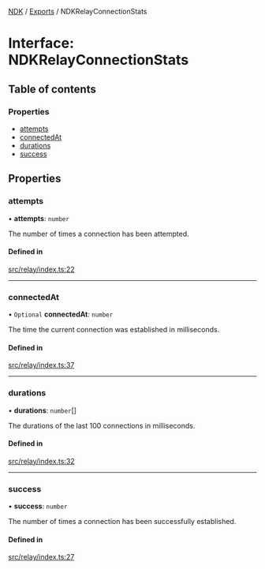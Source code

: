 [NDK](../README.md) / [Exports](../modules.md) / NDKRelayConnectionStats

# Interface: NDKRelayConnectionStats

## Table of contents

### Properties

- [attempts](NDKRelayConnectionStats.md#attempts)
- [connectedAt](NDKRelayConnectionStats.md#connectedat)
- [durations](NDKRelayConnectionStats.md#durations)
- [success](NDKRelayConnectionStats.md#success)

## Properties

### attempts

• **attempts**: `number`

The number of times a connection has been attempted.

#### Defined in

[src/relay/index.ts:22](https://github.com/nostr-dev-kit/ndk/blob/4e41494/src/relay/index.ts#L22)

___

### connectedAt

• `Optional` **connectedAt**: `number`

The time the current connection was established in milliseconds.

#### Defined in

[src/relay/index.ts:37](https://github.com/nostr-dev-kit/ndk/blob/4e41494/src/relay/index.ts#L37)

___

### durations

• **durations**: `number`[]

The durations of the last 100 connections in milliseconds.

#### Defined in

[src/relay/index.ts:32](https://github.com/nostr-dev-kit/ndk/blob/4e41494/src/relay/index.ts#L32)

___

### success

• **success**: `number`

The number of times a connection has been successfully established.

#### Defined in

[src/relay/index.ts:27](https://github.com/nostr-dev-kit/ndk/blob/4e41494/src/relay/index.ts#L27)
